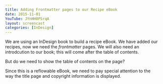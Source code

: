 ```yaml
---
title: Adding Frontmatter pages to our Recipe eBook
date: 2015-11-01
YouTube: JYnHH0PSrqA
layout: screencast
categories: [InDesign]
---
```

We are using an InDesign book to build a recipe eBook. We have added our recipes, now we need the _frontmatter_ pages. We will also need an introdcution to our book; this will come after the table of contents.

But do we need to show the table of contents on the page?

Since this is a reflowable eBook, we need to pay special attention to the way the title page and copyright information is displayed.
